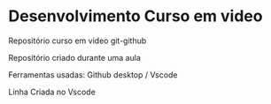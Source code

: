# Desenvolvimento Curso em video
 Repositório curso em video git-github

 Repositório criado durante uma aula 

 Ferramentas usadas: Github desktop / Vscode

 Linha Criada no Vscode